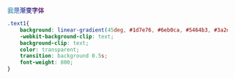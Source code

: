 <style>
    .text1{
    background: linear-gradient(45deg, #1d7e76, #6eb0ca, #5464b3, #3a2d8a, #432768, #b0339d);
    -webkit-background-clip: text;
    background-clip: text;
    color: transparent;
    transition: background 0.5s;
    font-weight: 800;
    font-family: '剑豪体';
}
</style>

<text class='text1'>我是渐变字体</text>



```css
.text1{
    background: linear-gradient(45deg, #1d7e76, #6eb0ca, #5464b3, #3a2d8a, #432768, #b0339d);
    -webkit-background-clip: text;
    background-clip: text;
    color: transparent;
    transition: background 0.5s;
    font-weight: 800;
}
```

